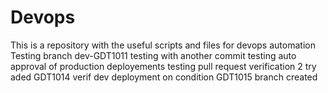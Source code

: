 # Devops
This is a repository with the useful scripts and files for devops automation
Testing branch dev-GDT1011
testing with another commit 
testing auto approval of production deployements
testing pull request verification 2 try
aded GDT1014
verif dev deployment on condition
GDT1015 branch created
